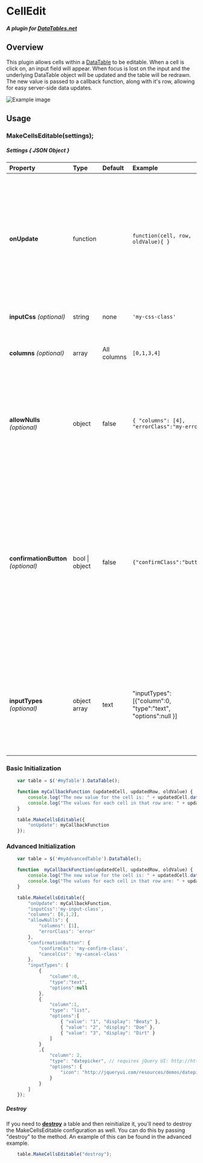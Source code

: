 ﻿# CellEdit
##### A plugin for [DataTables.net](https://datatables.net) 
## Overview
This plugin allows cells within a [DataTable](https://datatables.net/) to be editable. When a cell is click on, an input field will appear. When focus is lost on the input and the underlying DataTable object will be updated and the table will be redrawn. The new value is passed to a callback function, along with it's row, allowing for easy server-side data updates. 

![Example image](example.png "Example")

## Usage
### MakeCellsEditable(settings);
##### Settings { JSON Object  }
Property | Type | Default | Example | Details  
:------ | :------ | :------ | :-----| :------
**onUpdate** | function |  | ```function(cell, row, oldValue){ } ``` | The call back function to be executed. The updated **[cell](https://datatables.net/reference/api/cell())**, **[row](https://datatables.net/reference/api/row())**, and previous value in that cell are passed as arguements. This function can return a jQuery promise object. In such case, the table will be redraw when the promise is resolved.
**inputCss** _(optional)_| string | none |```'my-css-class'```| A CSS class that will be applied to the input field
**columns** _(optional)_| array | All columns |```[0,1,3,4]```| An array of column indexes defining the columns that you want to be editable.
**allowNulls** _(optional)_| object | false | ```{ "columns": [4], "errorClass":"my-error"}``` | Determines which columns should allow null values to be entered and what CSS to apply if user input fails validation. If **errorClass** is null a default error class will be applied.
**confirmationButton** _(optional)_| bool &#124; object | false | ```{"confirmClass":"button"}``` | Will cause two links to appear after the input; _"Confirm"_ and _"Cancel"_. User input will not be accepted until _"Confirm"_ is clicked by the user. You can optionally pass in an object with **confirmCss** and **cancelCss** properties instead of boolean. These propertiesspecify the CSS classes that should be applied to the _Confirm_ and _Cancel_ anchor tags.
**inputTypes** _(optional)_ | object array | text |  "inputTypes": [{"column":0, "type":"text", "options":null }] | Allows you to change the type of input that appears (IE dropdown or text). As different types of inputs are added I will update the advanced initialization example below with examples.

### Basic Initialization
```javascript
    var table = $('#myTable').DataTable();

    function myCallbackFunction (updatedCell, updatedRow, oldValue) {
        console.log("The new value for the cell is: " + updatedCell.data());
        console.log("The values for each cell in that row are: " + updatedRow.data());
    }

    table.MakeCellsEditable({
        "onUpdate": myCallbackFunction
    });
```
### Advanced Initialization
```javascript
    var table = $('#myAdvancedTable').DataTable();

    function  myCallbackFunction(updatedCell, updatedRow, oldValue) {
        console.log("The new value for the cell is: " + updatedCell.data());
        console.log("The values for each cell in that row are: " + updatedRow.data());
    }

    table.MakeCellsEditable({
        "onUpdate": myCallbackFunction,
        "inputCss":'my-input-class',
        "columns": [0,1,2],
        "allowNulls": {
            "columns": [1],
            "errorClass": 'error'
        },
        "confirmationButton": { 
            "confirmCss": 'my-confirm-class',
            "cancelCss": 'my-cancel-class'
        },
		"inputTypes": [
            {
				"column":0, 
				"type":"text", 
				"options":null 
			}, 
            {
                "column":1, 
                "type": "list",
                "options":[
                    { "value": "1", "display": "Beaty" },
                    { "value": "2", "display": "Doe" },
                    { "value": "3", "display": "Dirt" }
                ]
            }
			,{
                "column": 2,
                "type": "datepicker", // requires jQuery UI: http://http://jqueryui.com/download/
                "options": {
                    "icon": "http://jqueryui.com/resources/demos/datepicker/images/calendar.gif" // Optional
                }
            }
        ]
    });
```
##### Destroy
If you need to **[destroy](https://datatables.net/reference/api/destroy())** a table and then reinitialize it, you'll need to destroy the MakeCellsEditable configuration as well. You can do this by passing "destroy" to the method. An example of this can be found in the advanced example.
```javascript
	table.MakeCellsEditable("destroy");
```
